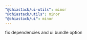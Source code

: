 ```yaml
---
"@chiastack/ui-utils": minor
"@chiastack/utils": minor
"@chiastack/ui": minor
---
```


fix dependencies and ui bundle option

